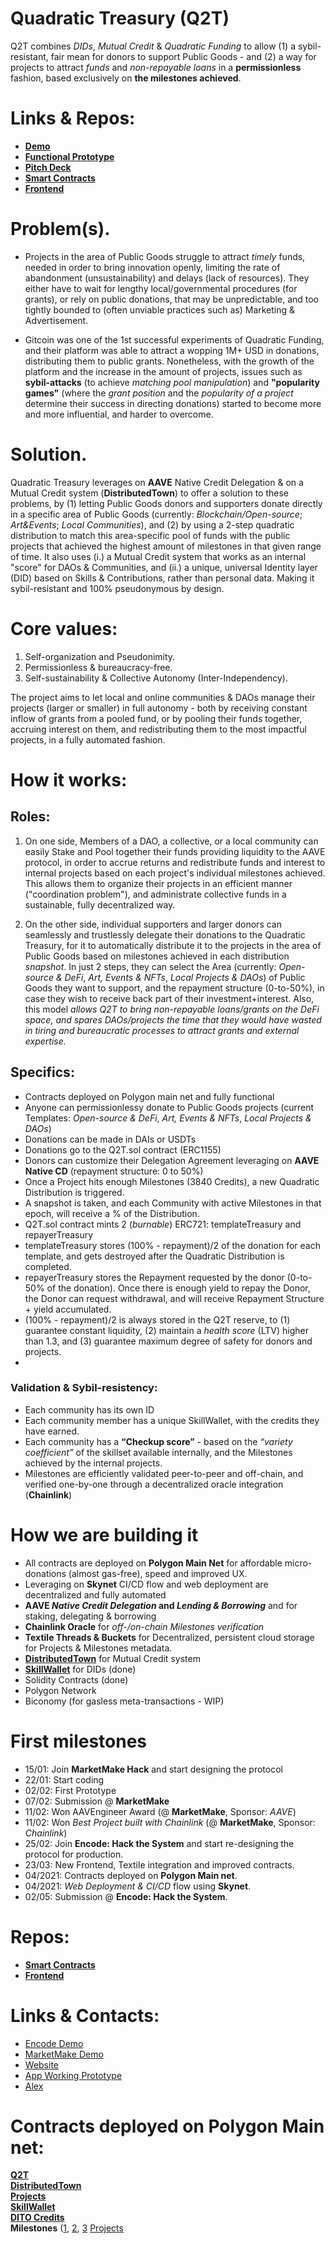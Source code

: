 # Quadratic Treasury (Q2T)
Q2T combines _DIDs_, _Mutual Credit_ & _Quadratic Funding_ to allow (1) a sybil-resistant, fair mean for donors to support Public Goods - and (2) a way for projects to attract _funds_ and _non-repayable loans_ in a **permissionless** fashion, based exclusively on **the milestones achieved**.

# Links & Repos:
- [**Demo**](https://www.youtube.com/watch?v=Xf__qinVamM)
- [**Functional Prototype**](https://1005agh6pbko9okg69o4n47ohkmu2b3au5acf9g9hd9248v6lpja4r8.siasky.net/)
- [**Pitch Deck**](https://tiny.cc/Q2T-pitch)
- [**Smart Contracts**](https://github.com/Q2T-Fund/Q2T-Fund-contracts-polygon)
- [**Frontend**](https://github.com/Q2T-Fund/Q2T-Fund-frontend)

# Problem(s).
- Projects in the area of Public Goods struggle to attract _timely_ funds, needed in order to bring innovation openly, limiting the rate of abandonment (unsustainability) and delays (lack of resources). They either have to wait for lengthy local/governmental procedures (for grants), or rely on public donations, that may be unpredictable, and too tightly bounded to (often unviable practices such as) Marketing & Advertisement.

- Gitcoin was one of the 1st successful experiments of Quadratic Funding, and their platform was able to attract a wopping 1M+ USD in donations, distributing them to public grants. Nonetheless, with the growth of the platform and the increase in the amount of projects, issues such as **sybil-attacks** (to achieve _matching pool manipulation_) and **"popularity games"** (where the _grant position_ and the _popularity of a project_ determine their success in directing donations) started to become more and more influential, and harder to overcome.

# Solution.
Quadratic Treasury leverages on **AAVE** Native Credit Delegation & on a Mutual Credit system (**DistributedTown**) to offer a solution to these problems, by (1) letting Public Goods donors and supporters donate directly in a specific area of Public Goods (currently: _Blockchain/Open-source_; _Art&Events_; _Local Communities_), and (2) by using a 2-step quadratic distribution to match this area-specific pool of funds with the public projects that achieved the highest amount of milestones in that given range of time. It also uses (i.) a Mutual Credit system that works as an internal "score" for DAOs & Communities, and (ii.) a unique, universal Identity layer (DID) based on Skills & Contributions, rather than personal data. Making it sybil-resistant and 100% pseudonymous by design.

# Core values:
1. Self-organization and Pseudonimity.
2. Permissionless & bureaucracy-free.
3. Self-sustainability & Collective Autonomy (Inter-Independency). 

The project aims to let local and online communities & DAOs manage their projects (larger or smaller) in full autonomy - both by receiving constant inflow of grants from a pooled fund, or by pooling their funds together, accruing interest on them, and redistributing them to the most impactful projects, in a fully automated fashion.

# How it works:
## Roles:
1. On one side, Members of a DAO, a collective, or a local community can easily Stake and Pool together their funds providing liquidity to the AAVE protocol, in order to accrue returns and redistribute funds and interest to internal projects based on each project's individual milestones achieved. This allows them to organize their projects in an efficient manner ("coordination problem"), and administrate collective funds in a sustainable, fully decentralized way.

2. On the other side, individual supporters and larger donors can seamlessly and trustlessly delegate their donations to the Quadratic Treasury, for it to automatically distribute it to the projects in the area of Public Goods based on milestones achieved in each distribution _snapshot_. In just 2 steps, they can select the Area (currently: _Open-source & DeFi_, _Art, Events & NFTs_, _Local Projects & DAOs_) of Public Goods they want to support, and the repayment structure (0-to-50%), in case they wish to receive back part of their investment+interest. Also, this model _allows Q2T to bring non-repayable loans/grants on the DeFi space, and spares DAOs/projects the time that they would have wasted in tiring and bureaucratic processes to attract grants and external expertise._

## Specifics:
- Contracts deployed on Polygon main net and fully functional
- Anyone can permissionlessy donate to Public Goods projects (current Templates: _Open-source & DeFi_, _Art, Events & NFTs_, _Local Projects & DAOs_)
- Donations can be made in DAIs or USDTs
- Donations go to the Q2T.sol contract (ERC1155)
- Donors can customize their Delegation Agreement leveraging on **AAVE Native CD** (repayment structure: 0 to 50%)
- Once a Project hits enough Milestones (3840 Credits), a new Quadratic Distribution is triggered. 
- A snapshot is taken, and each Community with active Milestones in that epoch, will receive a % of the Distribution. 
- Q2T.sol contract mints 2 (_burnable_) ERC721: templateTreasury and repayerTreasury
- templateTreasury stores (100% - repayment)/2 of the donation for each template, and gets destroyed after the Quadratic Distribution is completed.
- repayerTreasury stores the Repayment requested by the donor (0-to-50% of the donation). Once there is enough yield to repay the Donor, the Donor can request withdrawal, and will receive Repayment Structure + yield accumulated.
- (100% - repayment)/2 is always stored in the Q2T reserve, to (1) guarantee constant liquidity, (2) maintain a _health score_ (LTV) higher than 1.3, and (3) guarantee maximum degree of safety for donors and projects.
- 
### Validation & Sybil-resistency:
- Each community has its own ID
- Each community member has a unique SkillWallet, with the credits they have earned. 
- Each community has a __“Checkup score”__ - based on the *“variety coefficient”* of the skillset available internally, and the Milestones achieved by the internal projects. 
- Milestones are efficiently validated peer-to-peer and off-chain, and verified one-by-one through a decentralized oracle integration (**Chainlink**)

# How we are building it
- All contracts are deployed on **Polygon Main Net** for affordable micro-donations (almost gas-free), speed and improved UX.
- Leveraging on **Skynet** CI/CD flow and web deployment are decentralized and fully automated
- **AAVE _Native Credit Delegation_ and _Lending & Borrowing_** and for staking, delegating & borrowing
- **Chainlink Oracle** for _off-/on-chain Milestones verification_
- **Textile Threads & Buckets** for Decentralized, persistent cloud storage for Projects & Milestones metadata.
- [**DistributedTown**](https://github.com/distributedtown/about) for Mutual Credit system 
- [**SkillWallet**](https://github.com/SkillWallet/contracts#readme) for DIDs (done)
- Solidity Contracts (done)
- Polygon Network
- Biconomy (for gasless meta-transactions - WIP) 

# First milestones
- 15/01: Join __MarketMake Hack__ and start designing the protocol
- 22/01: Start coding
- 02/02: First Prototype
- 07/02: Submission @ __MarketMake__
- 11/02: Won AAVEngineer Award (@ __MarketMake__, Sponsor: _AAVE_)
- 11/02: Won _Best Project built with Chainlink_ (@ __MarketMake__, Sponsor: _Chainlink_)
- 25/02: Join __Encode: Hack the System__ and start re-designing the protocol for production.
- 23/03: New Frontend, Textile integration and improved contracts.
- 04/2021: Contracts deployed on **Polygon Main net**.
- 04/2021: _Web Deployment & CI/CD_ flow using **Skynet**.
- 02/05: Submission @ **Encode: Hack the System**.

# Repos:
- [**Smart Contracts**](https://github.com/Q2T-Fund/Q2T-Fund-contracts-polygon)
- [**Frontend**](https://github.com/Q2T-Fund/Q2T-Fund-frontend)

# Links & Contacts:
- [Encode Demo]()
- [MarketMake Demo](https://www.youtube.com/watch?v=Ww6GojVJeSI)
- [Website](https://q2t.fund)
- [App Working Prototype](https://1005agh6pbko9okg69o4n47ohkmu2b3au5acf9g9hd9248v6lpja4r8.siasky.net/)
- [Alex](https://t.me/jabyl)

# Contracts deployed on Polygon Main net:
[**Q2T**](https://explorer-mainnet.maticvigil.com/address/0xc015c3a36d8Fb3A8Ef118Bd1026c2cC6AA946ba7)<br />
[**DistributedTown**](https://explorer-mainnet.maticvigil.com/address/0x2B8f17CBf3854cBc4602Eb18012FE395db559dAc)<br />
[**Projects**](https://explorer-mainnet.maticvigil.com/address/0x3226E081284103D9e99727015EcAC8ba9BA6CbB3)<br />
[**SkillWallet**](https://explorer-mainnet.maticvigil.com/tokens/0x822a6A53c355B953089506bBAae4f122343Ce025/token-transfers)<br />
[**DITO Credits**](https://kovan.etherscan.io/address/0x847C0b0549bBB4c4327Fa6812cc889fbea162ee0#code)<br />
**Milestones** ([1](https://explorer-mainnet.maticvigil.com/address/0x43284D2035Fc7e2dDcC304F2eD9E9935D9b22aa0/transactions), [2](https://explorer-mainnet.maticvigil.com/address/0xcDC90447Ee654B1a90068FB41445a198E06fbA6F/transactions), [3](https://explorer-mainnet.maticvigil.com/address/0x0506bCb805ed40e7e1173ee620Be67Ab08aEEFB1/transactions)
[Projects](https://explorer-mainnet.maticvigil.com/tokens/0x3226E081284103D9e99727015EcAC8ba9BA6CbB3/token-transfers)
